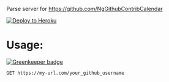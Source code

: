 Parse server for https://github.com/NgGithubContribCalendar

[![Deploy to Heroku](https://www.herokucdn.com/deploy/button.png)](https://www.heroku.com/deploy/?template=https://github.com/NgGithubContribCalendar/server)

# Usage:

[![Greenkeeper badge](https://badges.greenkeeper.io/NgGithubContribCalendar/server.svg)](https://greenkeeper.io/)

`GET https://my-url.com/your_github_username`